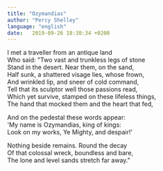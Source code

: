 ```yaml
---
title: "Ozymandias"
author: "Percy Shelley"
language: "english"
date:   2019-09-26 18:38:34 +0200
---
```

I met a traveller from an antique land  
Who said: "Two vast and trunkless legs of stone  
Stand in the desert. Near them, on the sand,  
Half sunk, a shattered visage lies, whose frown,  
And wrinkled lip, and sneer of cold command,  
Tell that its sculptor well those passions read,  
Which yet survive, stamped on these lifeless things,  
The hand that mocked them and the heart that fed,  
  
And on the pedestal these words appear:  
'My name is Ozymandias, king of kings:  
Look on my works, Ye Mighty, and despair!'  
  
Nothing beside remains. Round the decay  
Of that colossal wreck, boundless and bare,  
The lone and level sands stretch far away."  